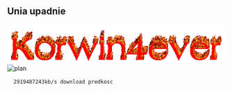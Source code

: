 ## Unia upadnie
![korwer][korwer]
![plan][plan]


```
  2919487243kb/s download predkosc
```

[korwer]: https://raw.githubusercontent.com/polexit2022/polexit2022.github.io/main/dow.gif
[plan]: https://i.ytimg.com/vi/9QyMjhSSZnk/maxresdefault.jpg
